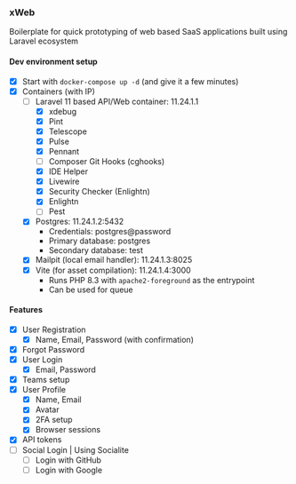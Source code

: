 ### xWeb

Boilerplate for quick prototyping of web based SaaS applications built using Laravel ecosystem

#### Dev environment setup
- [x] Start with `docker-compose up -d` (and give it a few minutes)
- [x] Containers (with IP)
    - [ ] Laravel 11 based API/Web container: 11.24.1.1
        - [x] xdebug
        - [x] Pint
        - [x] Telescope
        - [x] Pulse
        - [x] Pennant
        - [ ] Composer Git Hooks (cghooks)
        - [x] IDE Helper
        - [x] Livewire
        - [x] Security Checker (Enlightn)
        - [x] Enlightn
        - [ ] Pest
    - [x] Postgres: 11.24.1.2:5432
        - Credentials: postgres@password
        - Primary database: postgres
        - Secondary database: test
    - [x] Mailpit (local email handler): 11.24.1.3:8025
    - [x] Vite (for asset compilation): 11.24.1.4:3000
        - Runs PHP 8.3 with `apache2-foreground` as the entrypoint
        - Can be used for queue

#### Features
- [x] User Registration
    - [x] Name, Email, Password (with confirmation)
- [x] Forgot Password
- [x] User Login
    - [x] Email, Password
- [x] Teams setup
- [x] User Profile
    - [x] Name, Email
    - [x] Avatar
    - [x] 2FA setup
    - [x] Browser sessions
- [x] API tokens
- [ ] Social Login | Using Socialite
  - [ ] Login with GitHub
  - [ ] Login with Google
